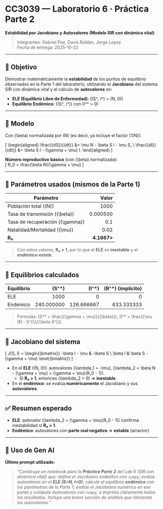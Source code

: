 
# CC3039 — Laboratorio 6 · **Práctica Parte 2**  
**Estabilidad por Jacobiano y Autovalores (Modelo SIR con dinámica vital)**

> Integrantes: Gabriel Paz, Davis Roldán, Jorge Lopez  
> Fecha de entrega: 2025-10-22

---

## 📌 Objetivo
Demostrar matemáticamente la **estabilidad** de los puntos de equilibrio observados en la Parte 1 del laboratorio, utilizando el **Jacobiano** del sistema SIR con dinámica vital y el cálculo de **autovalores** en:
- **ELE (Equilibrio Libre de Enfermedad)**: \((S^*, I^*) = (N, 0)\)
- **Equilibrio Endémico**: \((S^*, I^*)\) con \(I^* > 0\)

---

## 🧮 Modelo
Con \(\beta\) normalizada por \(N\) (es decir, ya incluye el factor \(1/N\)):

\[
\begin{aligned}
\frac{{dS}}{{dt}} &= \mu N - \beta S I - \mu S, \\
\frac{{dI}}{{dt}} &= \beta S I - (\gamma + \mu) I.
\end{aligned}
\]

**Número reproductivo básico** (con \(\beta\) normalizada):  
\[ R_0 = \frac{\beta N}{\gamma + \mu} \]

---

## 🔢 Parámetros usados (mismos de la Parte 1)
| Parámetro | Valor |
|---|---:|
| Población total (\(N\)) | 1000 |
| Tasa de transmisión (\(\beta\)) | 0.000500 |
| Tasa de recuperación (\(\gamma\)) | 0.1 |
| Natalidad/Mortalidad (\(\mu\)) | 0.02 |
| **R₀** | **4.1667>** |

> Con estos valores, **R₀ > 1**, por lo que el **ELE** es **inestable** y el **endémico** **existe**.

---

## 📍 Equilibrios calculados
| Equilibrio | \(S^*\) | \(I^*\) | \(R^*\) (implícito) |
|---|---:|---:|---:|
| ELE | 1000 | 0 | 0 |
| Endémico | 240.000000 | 126.666667 | 633.333333 |

> Fórmulas: \(S^* = \frac{{\gamma + \mu}}{{\beta}}\), \(I^* = \frac{{\mu (N - S^*)}}{{\beta S^*}}\).

---

## 🧩 Jacobiano del sistema
\[
J(S, I) =
\begin{{bmatrix}}
-\beta I - \mu & -\beta S \\
\beta I & \beta S - (\gamma + \mu)
\end{{bmatrix}}
\]

- En el **ELE** \((N, 0)\): autovalores \(\lambda_1 = -\mu\), \(\lambda_2 = \beta N - (\gamma + \mu) = (\gamma + \mu)(R_0 - 1)\).  
  - Si **R₀ > 1**, entonces \(\lambda_2 > 0\) ⇒ **inestable**.
- En el **endémico**: se evalúa **numéricamente** el Jacobiano y sus **autovalores**.

---

## ✅ Resumen esperado
- **ELE**: autovalor \(\lambda_2 = (\gamma + \mu)(R_0 - 1)\) confirma inestabilidad si **R₀ > 1**.  
- **Endémico**: autovalores con **parte real negativa** ⇒ **estable** (atractor).

---

## 🧠 Uso de Gen AI
**Último prompt utilizado:**  
> *“Construye un notebook para la **Práctica Parte 2** del Lab 6 (SIR con dinámica vital) que: defina el Jacobiano simbólico con `sympy`; evalúe autovalores en el **ELE (S=N, I=0)**; calcule el equilibrio **endémico** con los parámetros de la Parte 1; evalúe el Jacobiano numérico en ese punto y compute autovalores con `numpy`; e imprima claramente todos los resultados. Incluye una breve sección de análisis que interprete los autovalores.”*



